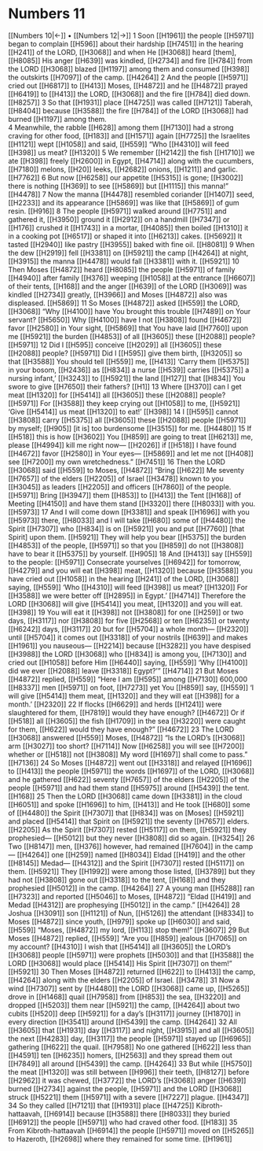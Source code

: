 # Numbers 11
[[Numbers 10|←]] • [[Numbers 12|→]]
1 Soon [[H1961]] the people [[H5971]] began to complain [[H596]] about their hardship [[H7451]] in the hearing [[H241]] of the LORD, [[H3068]] and when He [[H3068]] heard [them], [[H8085]] His anger [[H639]] was kindled, [[H2734]] and fire [[H784]] from the LORD [[H3068]] blazed [[H1197]] among them  and consumed [[H398]] the outskirts [[H7097]] of the camp. [[H4264]] 
2 And the people [[H5971]] cried out [[H6817]] to [[H413]] Moses, [[H4872]] and he [[H4872]] prayed [[H6419]] to [[H413]] the LORD, [[H3068]] and the fire [[H784]] died down. [[H8257]] 
3 So that [[H1931]] place [[H4725]] was called [[H7121]] Taberah, [[H8404]] because [[H3588]] the fire [[H784]] of the LORD [[H3068]] had burned [[H1197]] among them.  
4 Meanwhile, the rabble [[H628]] among them [[H7130]] had a strong craving for other food, [[H183]] and [[H1571]] again [[H7725]] the Israelites [[H1121]] wept [[H1058]] and said, [[H559]] “Who [[H4310]] will feed [[H398]] us meat? [[H1320]] 
5 We remember [[H2142]] the fish [[H1710]] we ate [[H398]] freely [[H2600]] in Egypt, [[H4714]] along with the cucumbers, [[H7180]] melons, [[H20]] leeks, [[H2682]] onions, [[H1211]] and garlic. [[H7762]] 
6 But now [[H6258]] our appetite [[H5315]] is gone; [[H3002]] there is nothing [[H369]] to see [[H5869]] but [[H1115]] this manna!” [[H4478]] 
7 Now the manna [[H4478]] resembled coriander [[H1407]] seed, [[H2233]] and its appearance [[H5869]] was like that [[H5869]] of gum resin. [[H916]] 
8 The people [[H5971]] walked around [[H7751]] and gathered it, [[H3950]] ground it [[H2912]] on a handmill [[H7347]] or [[H176]] crushed it [[H1743]] in a mortar, [[H4085]] then boiled [[H1310]] it in a cooking pot [[H6517]] or shaped it into [[H6213]] cakes. [[H5692]] It tasted [[H2940]] like pastry [[H3955]] baked with fine oil. [[H8081]] 
9 When the dew [[H2919]] fell [[H3381]] on [[H5921]] the camp [[H4264]] at night, [[H3915]] the manna [[H4478]] would fall [[H3381]] with it. [[H5921]] 
10 Then Moses [[H4872]] heard [[H8085]] the people [[H5971]] of family [[H4940]] after family [[H376]] weeping [[H1058]] at the entrance [[H6607]] of their tents, [[H168]] and the anger [[H639]] of the LORD [[H3069]] was kindled [[H2734]] greatly, [[H3966]] and Moses [[H4872]] also was displeased. [[H5869]] 
11 So Moses [[H4872]] asked [[H559]] the LORD, [[H3068]] “Why [[H4100]] have You brought this trouble [[H7489]] on Your servant? [[H5650]] Why [[H4100]] have I not [[H3808]] found [[H4672]] favor [[H2580]] in Your sight, [[H5869]] that You have laid [[H7760]] upon me [[H5921]] the burden [[H4853]] of all [[H3605]] these [[H2088]] people? [[H5971]] 
12 Did I [[H595]] conceive [[H2029]] all [[H3605]] these [[H2088]] people? [[H5971]] Did I [[H595]] give them birth, [[H3205]] so that [[H3588]] You should tell [[H559]] me, [[H413]] ‘Carry them [[H5375]] in your bosom, [[H2436]] as [[H834]] a nurse [[H539]] carries [[H5375]] a nursing infant,’ [[H3243]] to [[H5921]] the land [[H127]] that [[H834]] You swore to give [[H7650]] their fathers? [[H1]] 
13 Where [[H370]] can I get meat [[H1320]] for [[H5414]] all [[H3605]] these [[H2088]] people? [[H5971]] For [[H3588]] they keep crying out [[H1058]] to me, [[H5921]] ‘Give [[H5414]] us meat [[H1320]] to eat!’ [[H398]] 
14 I [[H595]] cannot [[H3808]] carry [[H5375]] all [[H3605]] these [[H2088]] people [[H5971]] by myself; [[H905]] [it is] too burdensome [[H3515]] for me. [[H4480]] 
15 If [[H518]] this is how [[H3602]] You [[H859]] are going to treat [[H6213]] me,  please [[H4994]] kill me right now— [[H2026]] if [[H518]] I have found [[H4672]] favor [[H2580]] in Your eyes— [[H5869]] and let me not [[H408]] see [[H7200]] my own wretchedness.” [[H7451]] 
16 Then the LORD [[H3068]] said [[H559]] to Moses, [[H4872]] “Bring [[H622]] Me  seventy [[H7657]] of the elders [[H2205]] of Israel [[H3478]] known to you [[H3045]] as leaders [[H2205]] and officers [[H7860]] of the people. [[H5971]] Bring [[H3947]] them [[H853]] to [[H413]] the Tent [[H168]] of Meeting [[H4150]] and have them stand [[H3320]] there [[H8033]] with you. [[H5973]] 
17 And I will come down [[H3381]] and speak [[H1696]] with you [[H5973]] there, [[H8033]] and I will take [[H680]] some of [[H4480]] the Spirit [[H7307]] who [[H834]] is on [[H5921]] you and put [[H7760]] [that Spirit] upon them. [[H5921]] They will help you bear [[H5375]] the burden [[H4853]] of the people, [[H5971]] so that you [[H859]] do not [[H3808]] have to bear it [[H5375]] by yourself. [[H905]] 
18 And [[H413]] say [[H559]] to the people: [[H5971]] Consecrate yourselves [[H6942]] for tomorrow, [[H4279]] and you will eat [[H398]] meat, [[H1320]] because [[H3588]] you have cried out [[H1058]] in the hearing [[H241]] of the LORD, [[H3068]] saying, [[H559]] ‘Who [[H4310]] will feed [[H398]] us meat? [[H1320]] For [[H3588]] we were better off [[H2895]] in Egypt.’ [[H4714]] Therefore the LORD [[H3068]] will give [[H5414]] you meat, [[H1320]] and you will eat. [[H398]] 
19 You will eat it [[H398]] not [[H3808]] for one [[H259]] or two days, [[H3117]] nor [[H3808]] for five [[H2568]] or ten [[H6235]] or twenty [[H6242]] days, [[H3117]] 
20 but for [[H5704]] a whole month— [[H2320]] until [[H5704]] it comes out [[H3318]] of your nostrils [[H639]] and makes [[H1961]] you  nauseous— [[H2214]] because [[H3282]] you have despised [[H3988]] the LORD [[H3068]] who [[H834]] is among you, [[H7130]] and cried out [[H1058]] before Him [[H6440]] saying, [[H559]] ‘Why [[H4100]] did we ever [[H2088]] leave [[H3318]] Egypt?’” [[H4714]] 
21 But Moses [[H4872]] replied, [[H559]] “Here I am [[H595]] among [[H7130]] 600,000 [[H8337]] men [[H5971]] on foot, [[H7273]] yet You [[H859]] say, [[H559]] ‘I will give [[H5414]] them meat, [[H1320]] and they will eat [[H398]] for a month.’ [[H2320]] 
22 If flocks [[H6629]] and herds [[H1241]] were slaughtered for them, [[H7819]] would they have enough? [[H4672]] Or if [[H518]] all [[H3605]] the fish [[H1709]] in the sea [[H3220]] were caught for them, [[H622]] would they have enough?” [[H4672]] 
23 The LORD [[H3068]] answered [[H559]] Moses, [[H4872]] “Is the LORD’s [[H3068]] arm [[H3027]] too short? [[H7114]] Now [[H6258]] you will see [[H7200]] whether or [[H518]] not [[H3808]] My word [[H1697]] shall come to pass.” [[H7136]] 
24 So Moses [[H4872]] went out [[H3318]] and relayed [[H1696]] to [[H413]] the people [[H5971]] the words [[H1697]] of the LORD, [[H3068]] and he gathered [[H622]] seventy [[H7657]] of the elders [[H2205]] of the people [[H5971]] and had them stand [[H5975]] around [[H5439]] the tent. [[H168]] 
25 Then the LORD [[H3068]] came down [[H3381]] in the cloud [[H6051]] and spoke [[H1696]] to him, [[H413]] and He took [[H680]] some of [[H4480]] the Spirit [[H7307]] that [[H834]] was on [Moses] [[H5921]] and placed [[H5414]] that Spirit on [[H5921]] the seventy [[H7657]] elders. [[H2205]] As the Spirit [[H7307]] rested [[H5117]] on them, [[H5921]] they prophesied— [[H5012]] but they never [[H3808]] did so again. [[H3254]] 
26 Two [[H8147]] men, [[H376]] however, had remained [[H7604]] in the camp— [[H4264]] one [[H259]] named [[H8034]] Eldad [[H419]] and the other [[H8145]] Medad— [[H4312]] and the Spirit [[H7307]] rested [[H5117]] on them. [[H5921]] They [[H1992]] were among those listed, [[H3789]] but they had not [[H3808]] gone out [[H3318]] to the tent, [[H168]] and they prophesied [[H5012]] in the camp. [[H4264]] 
27 A young man [[H5288]] ran [[H7323]] and reported [[H5046]] to Moses, [[H4872]] “Eldad [[H419]] and Medad [[H4312]] are prophesying [[H5012]] in the camp.” [[H4264]] 
28 Joshua [[H3091]] son [[H1121]] of Nun, [[H5126]] the attendant [[H8334]] to Moses [[H4872]] since youth, [[H979]] spoke up [[H6030]] and said, [[H559]] “Moses, [[H4872]] my lord, [[H113]] stop them!” [[H3607]] 
29 But Moses [[H4872]] replied, [[H559]] “Are you [[H859]] jealous [[H7065]] on my account? [[H4310]] I wish that [[H5414]] all [[H3605]] the LORD’s [[H3068]] people [[H5971]] were prophets [[H5030]] and that [[H3588]] the LORD [[H3068]] would place [[H5414]] His Spirit [[H7307]] on them!” [[H5921]] 
30 Then Moses [[H4872]] returned [[H622]] to [[H413]] the camp, [[H4264]] along with the elders [[H2205]] of Israel. [[H3478]] 
31 Now a wind [[H7307]] sent by [[H4480]] the LORD [[H3068]] came up, [[H5265]] drove in [[H1468]] quail [[H7958]] from [[H853]] the sea, [[H3220]] and dropped [[H5203]] them near [[H5921]] the camp, [[H4264]] about two cubits [[H520]] deep [[H5921]] for a day’s [[H3117]] journey [[H1870]] in every direction [[H3541]] around [[H5439]] the camp. [[H4264]] 
32 All [[H3605]] that [[H1931]] day [[H3117]] and night, [[H3915]] and all [[H3605]] the next [[H4283]] day, [[H3117]] the people [[H5971]] stayed up [[H6965]] gathering [[H622]] the quail. [[H7958]] No one gathered [[H622]] less than [[H4591]] ten [[H6235]] homers, [[H2563]] and they spread them out [[H7849]] all around [[H5439]] the camp. [[H4264]] 
33 But while [[H5750]] the meat [[H1320]] was still between [[H996]] their teeth, [[H8127]] before [[H2962]] it was chewed, [[H3772]] the LORD’s [[H3068]] anger [[H639]] burned [[H2734]] against the people, [[H5971]] and the LORD [[H3068]] struck [[H5221]] them [[H5971]] with a severe [[H7227]] plague. [[H4347]] 
34 So they called [[H7121]] that [[H1931]] place [[H4725]] Kibroth-hattaavah, [[H6914]] because [[H3588]] there [[H8033]] they buried [[H6912]] the people [[H5971]] who had craved other food. [[H183]] 
35 From  Kibroth-hattaavah [[H6914]] the people [[H5971]] moved on [[H5265]] to Hazeroth, [[H2698]] where they remained for some time. [[H1961]] 
